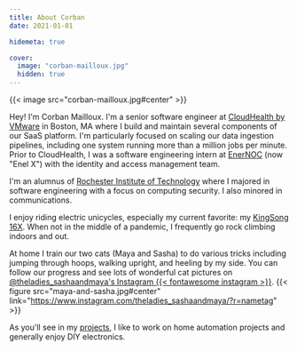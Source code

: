 ```yaml
---
title: About Corban
date: 2021-01-01

hidemeta: true

cover:
  image: "corban-mailloux.jpg"
  hidden: true
---
```


{{< image src="corban-mailloux.jpg#center" >}}

Hey! I'm Corban Mailloux. I'm a senior software engineer at [CloudHealth by VMware](https://www.cloudhealthtech.com/) in Boston, MA where I build and maintain several components of our SaaS platform. I'm particularly focused on scaling our data ingestion pipelines, including one system running more than a million jobs per minute.
Prior to CloudHealth, I was a software engineering intern at [EnerNOC](https://www.enelx.com/) (now "Enel X") with the identity and access management team.

I'm an alumnus of [Rochester Institute of Technology](https://www.rit.edu/computing/) where I majored in software engineering with a focus on computing security. I also minored in communications.

I enjoy riding electric unicycles, especially my current favorite: my [KingSong 16X](https://www.ewheels.com/product/new-king-song-16x-1554wh-battery-2000w-motor-3-wide-tire/).
When not in the middle of a pandemic, I frequently go rock climbing indoors and out.

At home I train our two cats (Maya and Sasha) to do various tricks including jumping through hoops, walking upright, and heeling by my side. You can follow our progress and see lots of wonderful cat pictures on [@theladies_sashaandmaya's Instagram {{< fontawesome instagram >}}](https://www.instagram.com/theladies_sashaandmaya/?r=nametag).
{{< figure src="maya-and-sasha.jpg#center" link="https://www.instagram.com/theladies_sashaandmaya/?r=nametag" >}}

As you'll see in my [projects](/categories/projects/), I like to work on home automation projects and generally enjoy DIY electronics.
